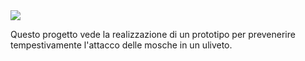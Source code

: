 <img src="https://github.com/FilesFree/FilesFree/Foto/Logo/flies_free_logo"/>

Questo progetto vede la realizzazione di un prototipo per prevenerire tempestivamente l'attacco delle mosche in un uliveto.
